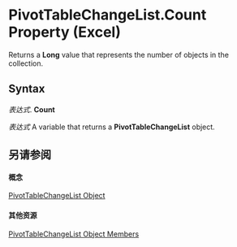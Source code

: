 
# PivotTableChangeList.Count Property (Excel)

Returns a  **Long** value that represents the number of objects in the collection.


## Syntax

 _表达式_. **Count**

 _表达式_ A variable that returns a **PivotTableChangeList** object.


## 另请参阅


#### 概念


[PivotTableChangeList Object](83bc0395-b97e-d57f-cfe4-e226a5cea36c.md)
#### 其他资源


[PivotTableChangeList Object Members](http://msdn.microsoft.com/library/e328782b-4b0d-6f46-cf0d-38024e6d0ed7%28Office.15%29.aspx)